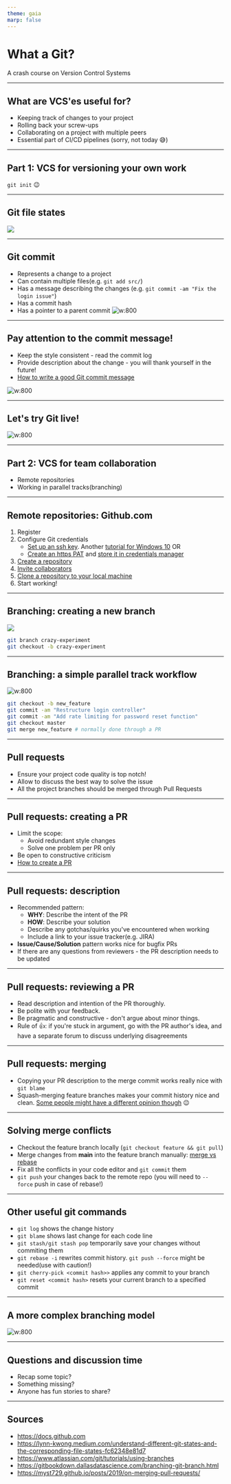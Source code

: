```yaml
---
theme: gaia
marp: false
---
```

# What a Git?

A crash course on Version Control Systems

---
## What are VCS'es useful for?

- Keeping track of changes to your project
- Rolling back your screw-ups
- Collaborating on a project with multiple peers
- Essential part of CI/CD pipelines (sorry, not today 😅)

---
## Part 1: VCS for versioning your own work

`git init` 😉

---
## Git file states
![](file_states_git.jpeg)

---

## Git commit
- Represents a change to a project
- Can contain multiple files(e.g. `git add src/`)
- Has a message describing the changes (e.g. `git commit -am "Fix the login issue"`)
- Has a commit hash
- Has a pointer to a parent commit
![w:800](basic_commit_history.svg)

---
## Pay attention to the commit message!
- Keep the style consistent - read the commit log
- Provide description about the change - you will thank yourself in the future!
- [How to write a good Git commit message](https://chris.beams.io/posts/git-commit)

![w:800](commit_message.png)
  
---
## Let's try Git live!
![w:800](live_demo.gif)

---
## Part 2: VCS for team collaboration
- Remote repositories
- Working in parallel tracks(branching)

---
## Remote repositories: Github.com
1. Register
2. Configure Git credentials
    - [Set up an ssh key](https://docs.github.com/en/github/authenticating-to-github/connecting-to-github-with-ssh). Another [tutorial for Windows 10](https://dev.to/bdbch/setting-up-ssh-and-git-on-windows-10-2khk)
    OR
    - [Create an https PAT](https://docs.github.com/en/github/authenticating-to-github/keeping-your-account-and-data-secure/creating-a-personal-access-token) and [store it in credentials manager](https://docs.github.com/en/get-started/getting-started-with-git/caching-your-github-credentials-in-git)
3. [Create a repository](https://docs.github.com/en/github/creating-cloning-and-archiving-repositories/creating-a-repository-on-github/creating-a-new-repository)
4. [Invite collaborators](https://docs.github.com/en/account-and-profile/setting-up-and-managing-your-github-user-account/managing-access-to-your-personal-repositories/inviting-collaborators-to-a-personal-repository)
5. [Clone a repository to your local machine](https://docs.github.com/en/github/creating-cloning-and-archiving-repositories/cloning-a-repository-from-github/cloning-a-repository)
6. Start working!


---
## Branching: creating a new branch
![](creating_a_branch.svg)
```sh
git branch crazy-experiment
git checkout -b crazy-experiment
```

---
## Branching: a simple parallel track workflow
![w:800](basic_branching.png)
```sh
git checkout -b new_feature
git commit -am "Restructure login controller"
git commit -am "Add rate limiting for password reset function"
git checkout master 
git merge new_feature # normally done through a PR
```

---
## Pull requests
- Ensure your project code quality is top notch!
- Allow to discuss the best way to solve the issue
- All the project branches should be merged through Pull Requests

---
## Pull requests: creating a PR
- Limit the scope:
    - Avoid redundant style changes
    - Solve one problem per PR only
- Be open to constructive criticism
- [How to create a PR](https://docs.github.com/en/github/collaborating-with-pull-requests/proposing-changes-to-your-work-with-pull-requests/creating-a-pull-request#creating-the-pull-request)

---
## Pull requests: description
- Recommended pattern:
    - **WHY**: Describe the intent of the PR
    - **HOW**: Describe your solution
    - Describe any gotchas/quirks you've encountered when working
    - Include a link to your issue tracker(e.g. JIRA)
- **Issue/Cause/Solution** pattern works nice for bugfix PRs
- If there are any questions from reviewers - the PR description needs to be updated
---
## Pull requests: reviewing a PR
- Read description and intention of the PR thoroughly.
- Be polite with your feedback.
- Be pragmatic and constructive - don't argue about minor things.
- Rule of 👍: if you're stuck in argument, go with the PR author's idea, and have a separate forum to discuss underlying disagreements

---
## Pull requests: merging
- Copying your PR description to the merge commit works really nice with `git blame`
- Squash-merging feature branches makes your commit history nice and clean. [Some people might have a different opinion though](https://myst729.github.io/posts/2019/on-merging-pull-requests/) 😉

---
## Solving merge conflicts
- Checkout the feature branch locally (`git checkout feature && git pull`)
- Merge changes from **main** into the feature branch manually: [merge vs rebase](https://www.atlassian.com/git/tutorials/merging-vs-rebasing)
- Fix all the conflicts in your code editor and `git commit` them
- `git push` your changes back to the remote repo (you will need to `--force` push in case of rebase!) 

---
## Other useful git commands
- `git log` shows the change history
- `git blame` shows last change for each code line
- `git stash/git stash pop` temporarily save your changes without commiting them
- `git rebase -i` rewrites commit history. `git push --force` might be needed(use with caution!)
- `git cherry-pick <commit hash>>` applies any commit to your branch
- `git reset <commit hash>` resets your current branch to a specified commit

---
## A more complex branching model
![w:800](gitflow.png)

---
## Questions and discussion time
- Recap some topic?
- Something missing?
- Anyone has fun stories to share?
---
## Sources
- https://docs.github.com
- https://lynn-kwong.medium.com/understand-different-git-states-and-the-corresponding-file-states-fc62348e81d7
- https://www.atlassian.com/git/tutorials/using-branches
- https://gitbookdown.dallasdatascience.com/branching-git-branch.html
- https://myst729.github.io/posts/2019/on-merging-pull-requests/
